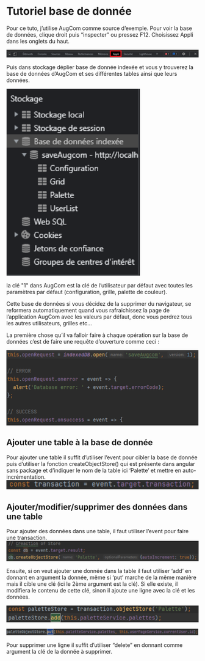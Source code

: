 # Tutoriel base de donnée


Pour ce tuto, j’utilise AugCom comme source d’exemple. Pour voir la base de données, clique droit puis “inspecter” ou pressez F12. Choisissez Appli dans les onglets du haut.

![appli](src/assets/tuto/Appli.png)

Puis dans stockage déplier base de donnée indexée et vous y trouverez la base de données d’AugCom et ses différentes tables ainsi que leurs données.

![stockage](src/assets/tuto/Stockage.png)

la clé "1" dans AugCom est la clé de l’utilisateur par défaut avec toutes les paramètres par défaut (configuration, grille, palette de couleur).

Cette base de données si vous décidez de la supprimer du navigateur, se reformera automatiquement quand vous rafraichissez la page de l’application AugCom avec les valeurs par défaut, donc vous perdrez tous les autres utilisateurs, grilles etc…

La première chose qu’il va falloir faire à chaque opération sur la base de données c’est de faire une requête d’ouverture comme ceci :

![OpenDB](src/assets/tuto/OpenDB.png)


## Ajouter une table à la base de donnée

Pour ajouter une table il suffit d’utiliser l’event pour cibler la base de donnée puis d’utiliser la fonction createObjectStore() qui est présente dans angular sans package et d’indiquer le nom de la table ici ‘Palette’ et mettre en auto-incrémentation.
![transaction](src/assets/tuto/Transaction.png)

## Ajouter/modifier/supprimer des données dans une table

Pour ajouter des données dans une table, il faut utiliser l’event pour faire une transaction.
![createTable](src/assets/tuto/CreateTable.png)

Ensuite, si on veut ajouter une donnée dans la table il faut utiliser ‘add’ en donnant en argument la donnée, même si ‘put’ marche de la même manière mais il cible une clé (ici le 2ème argument est la clé). Si elle existe, il modifiera le contenu de cette clé, sinon il ajoute une ligne avec la clé et les données.

![add](src/assets/tuto/add.png)

![put](src/assets/tuto/put.png)



Pour supprimer une ligne il suffit d’utiliser “delete” en donnant comme argument la clé de la donnée à supprimer.

